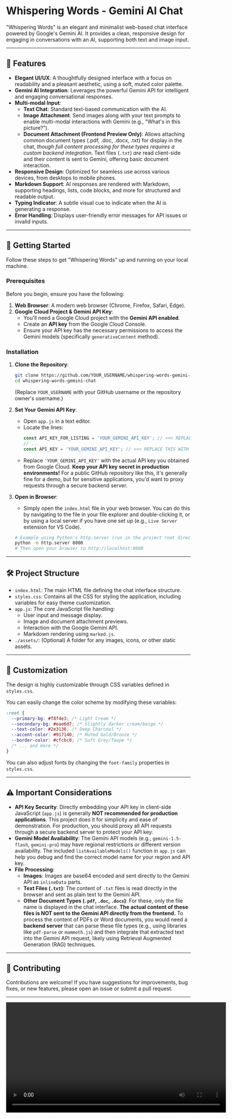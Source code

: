 # Whispering Words - Gemini AI Chat

"Whispering Words" is an elegant and minimalist web-based chat interface powered by Google's Gemini AI. It provides a clean, responsive design for engaging in conversations with an AI, supporting both text and image input.

---

## 🌟 Features

- **Elegant UI/UX**: A thoughtfully designed interface with a focus on readability and a pleasant aesthetic, using a soft, muted color palette.
- **Gemini AI Integration**: Leverages the powerful Gemini API for intelligent and engaging conversational responses.
- **Multi-modal Input**:
  - **Text Chat**: Standard text-based communication with the AI.
  - **Image Attachment**: Send images along with your text prompts to enable multi-modal interactions with Gemini (e.g., "What's in this picture?").
  - **Document Attachment (Frontend Preview Only)**: Allows attaching common document types (.pdf, .doc, .docx, .txt) for display in the chat, _though full content processing for these types requires a custom backend integration._ Text files (`.txt`) _are_ read client-side and their content is sent to Gemini, offering basic document interaction.
- **Responsive Design**: Optimized for seamless use across various devices, from desktops to mobile phones.
- **Markdown Support**: AI responses are rendered with Markdown, supporting headings, lists, code blocks, and more for structured and readable output.
- **Typing Indicator**: A subtle visual cue to indicate when the AI is generating a response.
- **Error Handling**: Displays user-friendly error messages for API issues or invalid inputs.

---

## 🚀 Getting Started

Follow these steps to get "Whispering Words" up and running on your local machine.

### Prerequisites

Before you begin, ensure you have the following:

1.  **Web Browser**: A modern web browser (Chrome, Firefox, Safari, Edge).
2.  **Google Cloud Project & Gemini API Key**:
    - You'll need a Google Cloud project with the **Gemini API enabled**.
    - Create an **API key** from the Google Cloud Console.
    - Ensure your API key has the necessary permissions to access the Gemini models (specifically `generativeContent` method).

### Installation

1.  **Clone the Repository**:

    ```bash
    git clone https://github.com/YOUR_USERNAME/whispering-words-gemini-chat.git
    cd whispering-words-gemini-chat
    ```

    (Replace `YOUR_USERNAME` with your GitHub username or the repository owner's username.)

2.  **Set Your Gemini API Key**:

    - Open `app.js` in a text editor.
    - Locate the lines:
      ```javascript
      const API_KEY_FOR_LISTING = 'YOUR_GEMINI_API_KEY'; // <<< REPLACE THIS WITH YOUR ACTUAL API KEY
      // ...
      const API_KEY = 'YOUR_GEMINI_API_KEY'; // <<< REPLACE THIS WITH YOUR ACTUAL API KEY
      ```
    - Replace `'YOUR_GEMINI_API_KEY'` with the actual API key you obtained from Google Cloud. **Keep your API key secret in production environments\!** For a public GitHub repository like this, it's generally fine for a demo, but for sensitive applications, you'd want to proxy requests through a secure backend server.

3.  **Open in Browser**:

    - Simply open the `index.html` file in your web browser. You can do this by navigating to the file in your file explorer and double-clicking it, or by using a local server if you have one set up (e.g., `Live Server` extension for VS Code).

    <!-- end list -->

    ```bash
    # Example using Python's http.server (run in the project root directory)
    python -m http.server 8000
    # Then open your browser to http://localhost:8000
    ```

---

## 🛠️ Project Structure

- `index.html`: The main HTML file defining the chat interface structure.
- `styles.css`: Contains all the CSS for styling the application, including variables for easy theme customization.
- `app.js`: The core JavaScript file handling:
  - User input and message display.
  - Image and document attachment previews.
  - Interaction with the Google Gemini API.
  - Markdown rendering using `marked.js`.
- `./assets/`: (Optional) A folder for any images, icons, or other static assets.

---

## 🎨 Customization

The design is highly customizable through CSS variables defined in `styles.css`.

You can easily change the color scheme by modifying these variables:

```css
:root {
  --primary-bg: #f8f4e3; /* Light Cream */
  --secondary-bg: #eae6d7; /* Slightly darker cream/beige */
  --text-color: #2e3136; /* Deep Charcoal */
  --accent-color: #917140; /* Muted Gold/Bronze */
  --border-color: #cfcbc0; /* Soft Grey/Taupe */
  /* ... and more */
}
```

You can also adjust fonts by changing the `font-family` properties in `styles.css`.

---

## ⚠️ Important Considerations

- **API Key Security**: Directly embedding your API key in client-side JavaScript (`app.js`) is generally **NOT recommended for production applications**. This project does it for simplicity and ease of demonstration. For production, you should proxy all API requests through a secure backend server to protect your API key.
- **Gemini Model Availability**: The Gemini API models (e.g., `gemini-1.5-flash`, `gemini-pro`) may have regional restrictions or different version availability. The included `listAvailableModels()` function in `app.js` can help you debug and find the correct model name for your region and API key.
- **File Processing**:
  - **Images**: Images are base64 encoded and sent directly to the Gemini API as `inlineData` parts.
  - **Text Files (`.txt`)**: The content of `.txt` files is read directly in the browser and sent as plain text to the Gemini API.
  - **Other Document Types (`.pdf`, `.doc`, `.docx`)**: For these, only the file name is displayed in the chat interface. **The actual content of these files is NOT sent to the Gemini API directly from the frontend.** To process the content of PDFs or Word documents, you would need a **backend server** that can parse these file types (e.g., using libraries like `pdf-parse` or `mammoth.js`) and then integrate that extracted text into the Gemini API request, likely using Retrieval Augmented Generation (RAG) techniques.

---

## 🤝 Contributing

Contributions are welcome\! If you have suggestions for improvements, bug fixes, or new features, please open an issue or submit a pull request.

---

<video src="./Whispering Words - Gemini AI Chat - Brave 2025-07-15 22-58-23.mp4" controls width="600">
  Your browser does not support the video tag.
</video>

